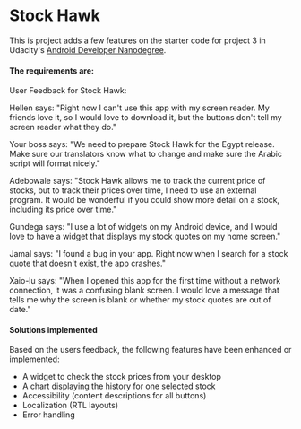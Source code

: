 # Stock Hawk

This is project adds a few features on the starter code for project 3 in Udacity's [Android Developer Nanodegree](https://www.udacity.com/course/android-developer-nanodegree-by-google--nd801). 

#### The requirements are: 

User Feedback for Stock Hawk:

Hellen says: "Right now I can't use this app with my screen reader. My friends love it, so I would love to download it, but the buttons don't tell my screen reader what they do."

Your boss says: "We need to prepare Stock Hawk for the Egypt release. Make sure our translators know what to change and make sure the Arabic script will format nicely."

Adebowale says: "Stock Hawk allows me to track the current price of stocks, but to track their prices over time, I need to use an external program. It would be wonderful if you could show more detail on a stock, including its price over time."

Gundega says: "I use a lot of widgets on my Android device, and I would love to have a widget that displays my stock quotes on my home screen."

Jamal says: "I found a bug in your app. Right now when I search for a stock quote that doesn't exist, the app crashes."

Xaio-lu says: "When I opened this app for the first time without a network connection, it was a confusing blank screen. I would love a message that tells me why the screen is blank or whether my stock quotes are out of date."

#### Solutions implemented

Based on the users feedback, the following features have been enhanced or implemented:
- A widget to check the stock prices from your desktop
- A chart displaying the history for one selected stock
- Accessibility (content descriptions for all buttons)
- Localization (RTL layouts)
- Error handling
